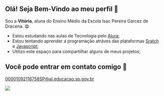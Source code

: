 ## Olá! Seja Bem-Vindo ao meu perfil 👋
Sou a **Vitória**, aluna do Ensino Médio da Escola Isac Pereira Garcez de Dracena. 😧

- Estou estudando nas aulas de Tecnologia pelo [Alura](https://www.alura.com.br);
- Estou tentando aprender a programação atráves das plataformas [Sratch](https://scratch.mit.edu/) e [Javascript](https://editor.p5js.org/);
- Utilizo este espaço para compartilhar alguns de meus projetos;

## Você pode entrar em contato comigo 📧

00001092116758SP@al.educacao.sp.gov.br

![](https://media.tenor.com/NfEGhy9EiWkAAAAM/jealous.gif)
